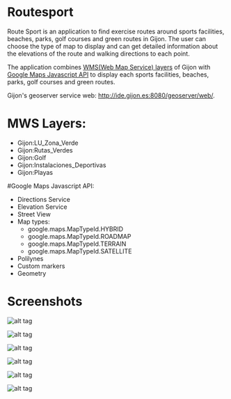 # Routesport

Route Sport is an application to find exercise routes around sports facilities, beaches, parks, golf courses and green routes in Gijon. The user can choose the type of map to display and can get detailed information about the elevations of the route and walking directions to each point.

The application combines [WMS(Web Map Service) layers](http://ide.gijon.es:8080/geoserver/ows?service=wms&version=1.3.0&request=GetCapabilities) of Gijon with [Google Maps Javascript API](https://developers.google.com/maps/documentation/javascript/) to display each sports facilities, beaches, parks, golf courses and green routes.

Gijon's geoserver service web: http://ide.gijon.es:8080/geoserver/web/. 

# MWS Layers:
  - Gijon:LU_Zona_Verde
  - Gijon:Rutas_Verdes
  - Gijon:Golf
  - Gijon:Instalaciones_Deportivas
  - Gijon:Playas

#Google Maps Javascript API:

  - Directions Service
  - Elevation Service
  - Street View
  - Map types:
     - google.maps.MapTypeId.HYBRID
     - google.maps.MapTypeId.ROADMAP
     - google.maps.MapTypeId.TERRAIN
     - google.maps.MapTypeId.SATELLITE
  - Polilynes
  - Custom markers
  - Geometry

# Screenshots

![alt tag](https://github.com/eskisabelamaia/routesport/blob/master/screenshot1.png)

![alt tag](https://github.com/eskisabelamaia/routesport/blob/master/screenshot2.png)

![alt tag](https://github.com/eskisabelamaia/routesport/blob/master/screenshot3.png)

![alt tag](https://github.com/eskisabelamaia/routesport/blob/master/screenshot4.png)

![alt tag](https://github.com/eskisabelamaia/routesport/blob/master/screenshot5.png)

![alt tag](https://github.com/eskisabelamaia/routesport/blob/master/screenshot6.png)
